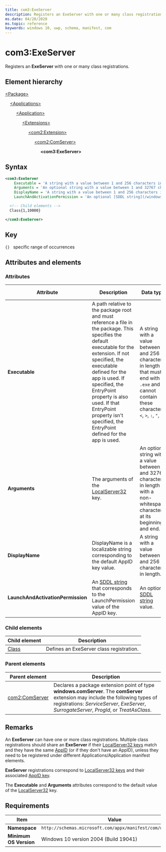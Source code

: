 ```yaml
---
title: com3:ExeServer
description: Registers an ExeServer with one or many class registrations (com3:ExeServer).
ms.date: 04/20/2020
ms.topic: reference
keywords: windows 10, uwp, schema, manifest, com
---
```


# com3:ExeServer

Registers an **ExeServer** with one or many class registrations.

## Element hierarchy

[\<Package\>](element-package.md)

&nbsp;&nbsp;&nbsp;&nbsp;[\<Applications\>](element-applications.md)

&nbsp;&nbsp;&nbsp;&nbsp; &nbsp;&nbsp;&nbsp;&nbsp;[\<Application\>](element-application.md)

&nbsp;&nbsp;&nbsp;&nbsp; &nbsp;&nbsp;&nbsp;&nbsp; &nbsp;&nbsp;&nbsp;&nbsp;[\<Extensions\>](element-1-extensions.md)

&nbsp;&nbsp;&nbsp;&nbsp; &nbsp;&nbsp;&nbsp;&nbsp; &nbsp;&nbsp;&nbsp;&nbsp; &nbsp;&nbsp;&nbsp;&nbsp;[\<com2:Extension\>](element-com2-extension.md)

&nbsp;&nbsp;&nbsp;&nbsp; &nbsp;&nbsp;&nbsp;&nbsp; &nbsp;&nbsp;&nbsp;&nbsp; &nbsp;&nbsp;&nbsp;&nbsp; &nbsp;&nbsp;&nbsp;&nbsp;[\<com2:ComServer\>](element-com2-comserver.md)

&nbsp;&nbsp;&nbsp;&nbsp; &nbsp;&nbsp;&nbsp;&nbsp; &nbsp;&nbsp;&nbsp;&nbsp; &nbsp;&nbsp;&nbsp;&nbsp; &nbsp;&nbsp;&nbsp;&nbsp; &nbsp;&nbsp;&nbsp;&nbsp;**\<com3:ExeServer\>**

## Syntax

```xml
<com3:ExeServer
    Executable = 'A string with a value between 1 and 256 characters in length that must end with ".exe" and cannot contain these characters: <, >, :, ", |, ?, or *.'
    Arguments = 'An optional string with a value between 1 and 32767 characters in length with a non-whitespace character at its beginning and end.'
    DisplayName = 'A string with a value between 1 and 256 characters in length. This string is localizable.'
    LaunchAndActivationPermission = 'An optional [SDDL string](/windows/win32/secauthz/security-descriptor-string-format) value.' >

  <!-- Child elements -->
  Class{1,10000}

</com3:ExeServer>
```

## Key

`{}`   specific range of occurrences

## Attributes and elements

### Attributes

| Attribute | Description | Data type | Required | Default value |
|-|-|-|-|-|
| **Executable** | A path relative to the package root and must reference a file in the package. This specifies the default executable for the extension. If not specified, the executable defined for the app is used.  If specified, the EntryPoint property is also used. If that EntryPoint property isn't specified, the EntryPoint defined for the app is used. | A string with a value between 1 and 256 characters in length that must end with `.exe` and cannot contain these characters: `<`, `>`, `:`, `"`, `|`, `?`, or `*`. The `.exe` extension is case sensitive and must be lowercase. | Yes |  |
| **Arguments** | The arguments of the [LocalServer32](/windows/win32/com/localserver32) key. | An optional string with a value between 1 and 32767 characters in length with a non-whitespace character at its beginning and end. | No |  |
| **DisplayName** | DisplayName is a localizable string corresponding to the default AppID key value. | A string with a value between 1 and 256 characters in length. | No |  |
| **LaunchAndActivationPermission** | An [SDDL string](/windows/win32/secauthz/security-descriptor-string-format) that corresponds to the LaunchPermission value of the AppID key. | An optional [SDDL string](/windows/win32/secauthz/security-descriptor-string-format) value. | No |  |

### Child elements

| Child element | Description |
|-|-|
| [Class](element-com-exeserver-class.md) | Defines an ExeServer class registration. |

### Parent elements

| Parent element | Description |
|-|-|
| [com2:ComServer](element-com2-comserver.md) | Declares a package extension point of type **windows.comServer**. The **comServer** extension may include the following types of registrations: *ServiceServer*, *ExeServer*, *SurrogateServer*, *ProgId*, or *TreatAsClass*. |

## Remarks

An **ExeServer** can have one or more class registrations. Multiple class registrations should share an **ExeServer** if their [LocalServer32 keys](/windows/win32/com/localserver32) match and they have the same [AppID](/windows/win32/com/appid) (or if they don't have an AppID), unless they need to be registered under different Applications/Application manifest elements.

**ExeServer** registrations correspond to [LocalServer32 keys](/windows/win32/com/localserver32) and their associated [AppID key](/windows/win32/com/appid-key).

The **Executable** and **Arguments** attributes correspond to the default value of the [LocalServer32](/windows/win32/com/localserver32) key.

## Requirements

| Item | Value |
|--|--|
| **Namespace** | `http://schemas.microsoft.com/appx/manifest/com/windows10/3` |
| **Minimum OS Version** | Windows 10 version 2004 (Build 19041) |
